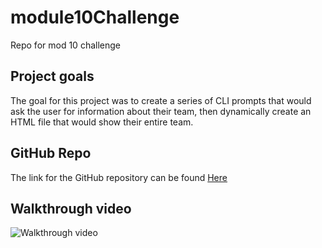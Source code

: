 # module10Challenge
Repo for mod 10 challenge

## Project goals

The goal for this project was to create a series of CLI prompts that would ask the user for information about their team, then dynamically create an HTML file that would show their entire team.

## GitHub Repo

The link for the GitHub repository can be found [Here](https://github.com/hmccarthy1/module10Challenge)

## Walkthrough video



![Walkthrough video](assets/mod10walkthrough.gif)